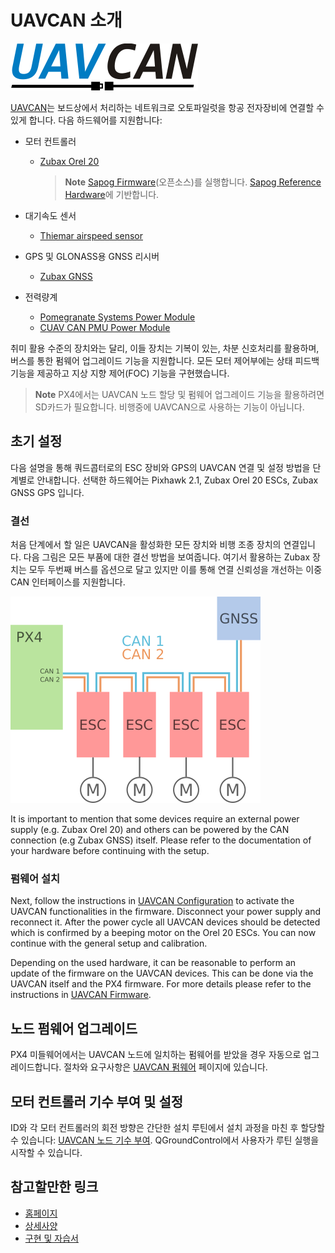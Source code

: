 # UAVCAN 소개

![UAVCAN 로고](../../assets/uavcan-logo-transparent.png)

[UAVCAN](http://uavcan.org)는 보드상에서 처리하는 네트워크로 오토파일럿을 항공 전자장비에 연결할 수 있게 합니다. 다음 하드웨어를 지원합니다:

* 모터 컨트롤러
  
  * [Zubax Orel 20](https://zubax.com/product/zubax-orel-20)
    
    > **Note** [Sapog Firmware](https://github.com/px4/sapog)(오픈소스)를 실행합니다. [Sapog Reference Hardware](https://github.com/PX4/Hardware/tree/master/sapog_reference_hardware)에 기반합니다.

* 대기속도 센서
  
  * [Thiemar airspeed sensor](https://github.com/thiemar/airspeed)
* GPS 및 GLONASS용 GNSS 리시버 
  * [Zubax GNSS](https://zubax.com/products/gnss_2)
* 전력량계 
  * [Pomegranate Systems Power Module](http://docs.px4.io/master/en/power_module/pomegranate_systems_pm.html)
  * [CUAV CAN PMU Power Module](http://docs.px4.io/master/en/power_module/cuav_can_pmu.html)

취미 활용 수준의 장치와는 달리, 이들 장치는 기복이 있는, 차분 신호처리를 활용하며, 버스를 통한 펌웨어 업그레이드 기능을 지원합니다. 모든 모터 제어부에는 상태 피드백 기능을 제공하고 지상 지향 제어(FOC) 기능을 구현했습니다.

> **Note** PX4에서는 UAVCAN 노드 할당 및 펌웨어 업그레이드 기능을 활용하려면 SD카드가 필요합니다. 비행중에 UAVCAN으로 사용하는 기능이 아닙니다.

## 초기 설정

다음 설명을 통해 쿼드콥터로의 ESC 장비와 GPS의 UAVCAN 연결 및 설정 방법을 단계별로 안내합니다. 선택한 하드웨어는 Pixhawk 2.1, Zubax Orel 20 ESCs, Zubax GNSS GPS 입니다.

### 결선

처음 단계에서 할 일은 UAVCAN을 활성화한 모든 장치와 비행 조종 장치의 연결입니다. 다음 그림은 모든 부품에 대한 결선 방법을 보여줍니다. 여기서 활용하는 Zubax 장치는 모두 두번째 버스를 옵션으로 달고 있지만 이를 통해 연결 신뢰성을 개선하는 이중 CAN 인터페이스를 지원합니다.

![UAVCAN 결선](../../assets/UAVCAN_wiring.png)

It is important to mention that some devices require an external power supply \(e.g. Zubax Orel 20\) and others can be powered by the CAN connection \(e.g Zubax GNSS\) itself. Please refer to the documentation of your hardware before continuing with the setup.

### 펌웨어 설치

Next, follow the instructions in [UAVCAN Configuration](../uavcan/node_enumeration.md) to activate the UAVCAN functionalities in the firmware. Disconnect your power supply and reconnect it. After the power cycle all UAVCAN devices should be detected which is confirmed by a beeping motor on the Orel 20 ESCs. You can now continue with the general setup and calibration.

Depending on the used hardware, it can be reasonable to perform an update of the firmware on the UAVCAN devices. This can be done via the UAVCAN itself and the PX4 firmware. For more details please refer to the instructions in [UAVCAN Firmware](../uavcan/node_firmware.md).

## 노드 펌웨어 업그레이드

PX4 미들웨어에서는 UAVCAN 노드에 일치하는 펌웨어를 받았을 경우 자동으로 업그레이드합니다. 절차와 요구사항은 [UAVCAN 펌웨어](../uavcan/node_firmware.md) 페이지에 있습니다.

## 모터 컨트롤러 기수 부여 및 설정

ID와 각 모터 컨트롤러의 회전 방향은 간단한 설치 루틴에서 설치 과정을 마친 후 할당할 수 있습니다: [UAVCAN 노드 기수 부여](../uavcan/node_enumeration.md). QGroundControl에서 사용자가 루틴 실행을 시작할 수 있습니다.

## 참고할만한 링크

* [홈페이지](http://uavcan.org)
* [상세사양](https://uavcan.org/specification/)
* [구현 및 자습서](http://uavcan.org/Implementations)